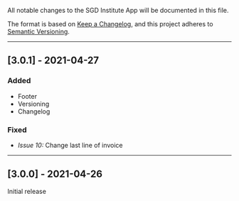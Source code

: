 All notable changes to the SGD Institute App will be documented in this file.

The format is based on [Keep a Changelog](https://keepachangelog.com/en/1.0.0/),
and this project adheres to [Semantic Versioning](https://semver.org/spec/v2.0.0.html).

---

## [3.0.1] - 2021-04-27

### Added

- Footer
- Versioning
- Changelog

### Fixed

- _Issue 10:_ Change last line of invoice

---

## [3.0.0] - 2021-04-26

Initial release
